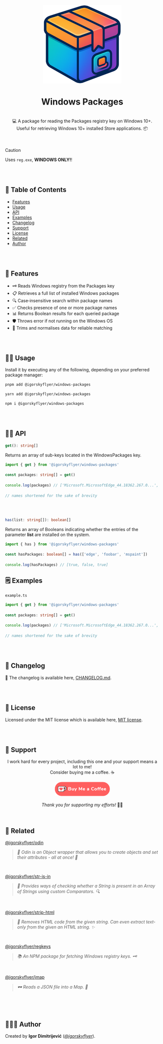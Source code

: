 <div align="center">
  <img src="https://raw.githubusercontent.com/igorskyflyer/npm-windows-packages/main/media/windows-packages.png" alt="Icon of Windows Packages" width="256" height="256">
<h1 align="center">Windows Packages</h1>
</div>

<br>

<div align="center">
  💻 A package for reading the Packages registry key on Windows 10+. Useful for retrieving Windows 10+ installed Store applications. 📦
</div>

<br>
<br>

> [!CAUTION]
> Uses `reg.exe`, **WINDOWS ONLY!**!
>

<br>
<br>

## 📃 Table of Contents

- [Features](#-features)
- [Usage](#-usage)
- [API](#-api)
- [Examples](#️-examples)
- [Changelog](#-changelog)
- [Support](#-support)
- [License](#-license)
- [Related](#-related)
- [Author](#-author)

<br>
<br>

## 🤖 Features

- 🗝 Reads Windows registry from the Packages key
- 📋 Retrieves a full list of installed Windows packages
- 🔍 Case‑insensitive search within package names
- ✅ Checks presence of one or more package names
- 📊 Returns Boolean results for each queried package
- 🛡 Throws error if not running on the Windows OS
- 🧹 Trims and normalises data for reliable matching

<br>
<br>

## 🕵🏼 Usage

Install it by executing any of the following, depending on your preferred package manager:

```bash
pnpm add @igorskyflyer/windows-packages
```

```bash
yarn add @igorskyflyer/windows-packages
```

```bash
npm i @igorskyflyer/windows-packages
```

<br>
<br>

## 🤹🏼 API


```ts
get(): string[]
```

Returns an array of sub-keys located in the WindowsPackages key.

```ts
import { get } from '@igorskyflyer/windows-packages'

const packages: string[] = get()

console.log(packages) // ['Microsoft.MicrosoftEdge_44.18362.267.0...', 'Microsoft.Microsoft3DViewer_7.1908.9012.0...',...]

// names shortened for the sake of brevity
```

<br>
<br>

```ts
has(list: string[]): boolean[]
```

Returns an array of Booleans indicating whether the entries of the parameter **list** are installed on the system.

```ts
import { has } from '@igorskyflyer/windows-packages'

const hasPackages: boolean[] = has(['edge', 'foobar', 'mspaint'])

console.log(hasPackages) // [true, false, true]
```

## 🗒️ Examples

`example.ts`
```ts
import { get } from '@igorskyflyer/windows-packages'

const packages: string[] = get()

console.log(packages) // ['Microsoft.MicrosoftEdge_44.18362.267.0...', 'Microsoft.Microsoft3DViewer_7.1908.9012.0...',...]

// names shortened for the sake of brevity
```

<br>
<br>

## 📝 Changelog

📑 The changelog is available here, [CHANGELOG.md](https://github.com/igorskyflyer/npm-windows-packages/blob/main/CHANGELOG.md).

<br>
<br>

## 🪪 License

Licensed under the MIT license which is available here, [MIT license](https://github.com/igorskyflyer/npm-windows-packages/blob/main/LICENSE.txt).

<br>
<br>

## 💖 Support

<div align="center">
  I work hard for every project, including this one and your support means a lot to me!
  <br>
  Consider buying me a coffee. ☕
  <br>
  <br>
  <a href="https://ko-fi.com/igorskyflyer" target="_blank"><img src="https://raw.githubusercontent.com/igorskyflyer/igorskyflyer/main/assets/ko-fi.png" alt="Donate to igorskyflyer" width="180" height="46"></a>
  <br>
  <br>
  <em>Thank you for supporting my efforts!</em> 🙏😊
</div>

<br>
<br>

## 🧬 Related

[@igorskyflyer/odin](https://www.npmjs.com/package/@igorskyflyer/odin)

> _🔱 Odin is an Object wrapper that allows you to create objects and set their attributes - all at once! 🔺_

<br>

[@igorskyflyer/str-is-in](https://www.npmjs.com/package/@igorskyflyer/str-is-in)

> _🧵 Provides ways of checking whether a String is present in an Array of Strings using custom Comparators. 🔍_

<br>

[@igorskyflyer/strip-html](https://www.npmjs.com/package/@igorskyflyer/strip-html)

> _🥞 Removes HTML code from the given string. Can even extract text-only from the given an HTML string. ✨_

<br>

[@igorskyflyer/regkeys](https://www.npmjs.com/package/@igorskyflyer/regkeys)

> _📚 An NPM package for fetching Windows registry keys. 🗝_

<br>

[@igorskyflyer/jmap](https://www.npmjs.com/package/@igorskyflyer/jmap)

> _🕶️ Reads a JSON file into a Map. 🌻_

<br>
<br>
<br>

## 👨🏻‍💻 Author
Created by **Igor Dimitrijević** ([*@igorskyflyer*](https://github.com/igorskyflyer/)).
